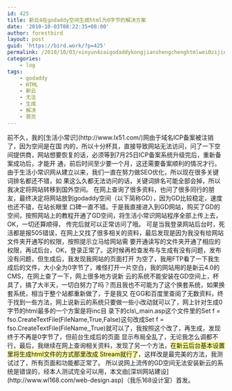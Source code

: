 ```yaml
---
id: 425
title: 新云4在godaddy空间生成html为0字节的解决方案
date: '2010-10-03T08:22:35+08:00'
author: forestbird
layout: post
guid: 'https://bird.work/?p=425'
permalink: /2010/10/03/xinyun4zaigodaddykongjianshengchenghtmlwei0zijiedejiejuefangan-2/
categories:
    - log
tags:
    - godaddy
    - HTML
    - 新云
    - 无法
    - 生成
    - 解决
    - 首页
---
```


<div class="textcon"> 前不久，我的[生活小常识](http://www.lx51.com/)网由于域名ICP备案被注销了，因为空间是在国 内的，所以十分杯具，直接导致网站无法访问，问了一下空间提供商，网站想要恢复的话，必须等到7月25日ICP备案系统升级完后，重新备案成功后，才能开 通，前后时间至少要一个月，这还需要备案顺利的情况才行。由于生活小常识网从建立以来，我们一直在努力做SEO优化，所以现在很多关键词排名都还不错，如 果这么久都无法访问的话，关键词排名可能全部会掉，所以我决定将网站转移到国外空间。  
在网上查询了很多资料，也问了很多同行的朋友，最终决定将网站放到godaddy空间（以下简称GD），因为GD比较稳定，速度也还不错，在站长眼里 口碑一直不错。于是我直接进入到GD网站，购买了GD的空间，按照网站上的教程开通了GD空间，将生活小常识网站程序全部上传上去，OK，一切还算顺得， 传完后就可以正常访问了哦。  
可是当我登录网站后台时，死活都是报505错误，在网上又找了很多相关的资料，最后发现是因为我没有给网站文件夹开通写的权限，按照提示立马给网站需 要开通读写的文件夹开通了相应的权限，再试后台，OK，登录正常了。这时候再检查发布与生成有没有问题，发布没有问题，但生成后，我发现我网站的页面打开 为空了，我用FTP看了一下我生成后的文件，大小全为0字节了，难怪打开一片空白，我的网站用的是新云4.0的CMS，在网上查了一下，网上很多地方说新 云的系统不能安装在GD空间上，杯具了，搞了大半天，一切白努力了吗？而且我也不可能为了这个换套系统，如果换套系统，相当于整个站都重新做了，于是我又 在GG和百度里查阅了无数资料，终于找到一些方法，网上说新云的系统只要做一些小改动就可以了，网上针对生成0字节的html最多的一个方案是将inc目 录下的cls\_main.asp这个文件里的Set f = fso.CreateTextFile(FileName,True,False)这句改成Set f = fso.CreateTextFile(FileName,,True)就可以了，我按照这个改了，再生成，发现终于不再是0字节了，但前台生成后的页面 显示布局全乱了，无论我怎么调都不行，最后，我继续在网上查询相关资料，发现了另一个方法，<span style="background-color: rgb(255, 255, 153);">在新云后台基本设置里将生成html文件的方式那里改成 Stream就行了</span>，这样改是最完美的方法，我测试过了，所有页面和功能都正常了。  
所以说网上流传的GD空间无法安装新云的系统是错误的，经本人测试完全可以用，本文由[深圳网站建设](http://www.wl168.com/web-design.asp)（我乐168设计室）首发。

</div>